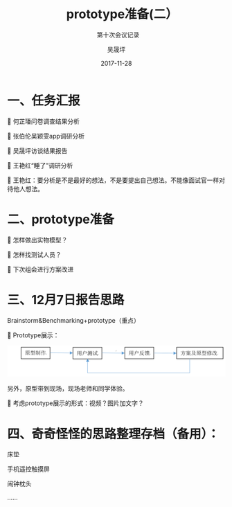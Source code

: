 ﻿---
layout:     post
title:      prototype准备(二）
subtitle:   第十次会议记录
date:       2017-11-28
author:     吴晟坪
header-img: img/Meeting_Record_bg.jpg
catalog: true
tags:
    - Meeting
---



# 一、任务汇报

	何芷璠问卷调查结果分析

	张伯伦吴颖雯app调研分析

	吴晟坪访谈结果报告

	王艳红“睡了”调研分析

   王艳红：要分析是不是最好的想法，不是要提出自己想法。不能像面试官一样对待他人想法。

# 二、prototype准备

	怎样做出实物模型？

	怎样找测试人员？

	下次组会进行方案改进

# 三、12月7日报告思路

Brainstorm&Benchmarking+prototype（重点）
    
       Prototype展示：
			
![](https://github.com/Design-Thinking/Design-Thinking.github.io/blob/master/img/meeting_Record/10.1.png?raw=true)


另外，原型带到现场，现场老师和同学体验。
        
      考虑prototype展示的形式：视频？图片加文字？

# 四、奇奇怪怪的思路整理存档（备用）：

床垫
    
手机遥控触摸屏
    
闹钟枕头

……

